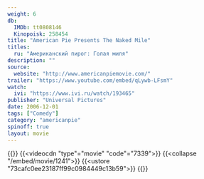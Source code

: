 ```yaml
---
weight: 6
db:
  IMDb: tt0808146
  Kinopoisk: 258454
title: "American Pie Presents The Naked Mile"
titles: 
  ru: "Американский пирог: Голая миля"
description: ""
source: 
  website: "http://www.americanpiemovie.com/"
trailer: "https://www.youtube.com/embed/qLywb-LFsmY"
watch:
  ivi: "https://www.ivi.ru/watch/193465"
publisher: "Universal Pictures"
date: 2006-12-01
tags: ["Comedy"]
category: "americanpie"
spinoff: true
layout: movie
---
```

{{<players>}}
    {{<videocdn "type"="movie" "code"="7339">}}
    {{<collapse "/embed/movie/1241">}}
    {{<ustore "73cafc0ee23187ff99c0984449c13b59">}}
{{</players>}}
